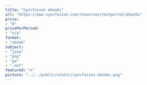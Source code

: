 ```yaml
---
title: "Syncfusion ebooks"
url: "https://www.syncfusion.com/resources/techportal/ebooks"
price: 
- "0"
pricePerPeriod: 
- "n/a"
format: 
- "ebook"
subject: 
- "java"
- "php"
- "go"
- ".net"
featured: "n"
picture: "../../public/static/syncfusion-ebooks.png"
---
```

